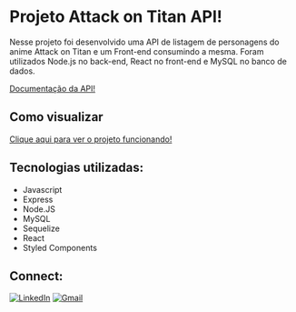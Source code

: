 # Projeto Attack on Titan API!

Nesse projeto foi desenvolvido uma API de listagem de personagens do anime Attack on Titan e um Front-end consumindo a mesma.
Foram utilizados Node.js no back-end, React no front-end e MySQL no banco de dados.

[Documentação da API!](https://snk-api-production-c1d2.up.railway.app/docs/)

## Como visualizar

[Clique aqui para ver o projeto funcionando!](http://snk-api-mariyzx.vercel.app/)

## Tecnologias utilizadas:

- Javascript
- Express
- Node.JS
- MySQL
- Sequelize
- React
- Styled Components

## Connect:

[![LinkedIn](https://img.shields.io/badge/LinkedIn-0077B5?style=for-the-badge&logo=linkedin&logoColor=white)](https://www.linkedin.com/in/marinhomariana8/) [![Gmail](https://img.shields.io/badge/Gmail-D14836?style=for-the-badge&logo=gmail&logoColor=white
)](mailto:marinhomariana8@gmail.com)
